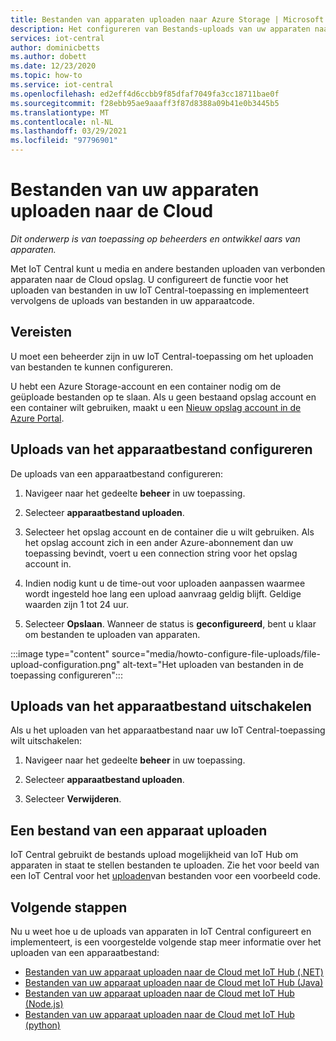```yaml
---
title: Bestanden van apparaten uploaden naar Azure Storage | Microsoft Docs
description: Het configureren van Bestands-uploads van uw apparaten naar de Cloud. Nadat u het uploaden van bestanden hebt geconfigureerd, implementeert u het uploaden van bestanden op uw apparaten.
services: iot-central
author: dominicbetts
ms.author: dobett
ms.date: 12/23/2020
ms.topic: how-to
ms.service: iot-central
ms.openlocfilehash: ed2eff4d6ccbb9f85dfaf7049fa3cc18711bae0f
ms.sourcegitcommit: f28ebb95ae9aaaff3f87d8388a09b41e0b3445b5
ms.translationtype: MT
ms.contentlocale: nl-NL
ms.lasthandoff: 03/29/2021
ms.locfileid: "97796901"
---
```

# <a name="upload-files-from-your-devices-to-the-cloud"></a>Bestanden van uw apparaten uploaden naar de Cloud

*Dit onderwerp is van toepassing op beheerders en ontwikkel aars van apparaten.*

Met IoT Central kunt u media en andere bestanden uploaden van verbonden apparaten naar de Cloud opslag. U configureert de functie voor het uploaden van bestanden in uw IoT Central-toepassing en implementeert vervolgens de uploads van bestanden in uw apparaatcode.

## <a name="prerequisites"></a>Vereisten

U moet een beheerder zijn in uw IoT Central-toepassing om het uploaden van bestanden te kunnen configureren.

U hebt een Azure Storage-account en een container nodig om de geüploade bestanden op te slaan. Als u geen bestaand opslag account en een container wilt gebruiken, maakt u een [Nieuw opslag account in de Azure Portal](https://ms.portal.azure.com/#create/Microsoft.StorageAccount-ARM).

## <a name="configure-device-file-uploads"></a>Uploads van het apparaatbestand configureren

De uploads van een apparaatbestand configureren:

1. Navigeer naar het gedeelte **beheer** in uw toepassing.

1. Selecteer **apparaatbestand uploaden**.

1. Selecteer het opslag account en de container die u wilt gebruiken. Als het opslag account zich in een ander Azure-abonnement dan uw toepassing bevindt, voert u een connection string voor het opslag account in.

1. Indien nodig kunt u de time-out voor uploaden aanpassen waarmee wordt ingesteld hoe lang een upload aanvraag geldig blijft. Geldige waarden zijn 1 tot 24 uur.

1. Selecteer **Opslaan**. Wanneer de status is **geconfigureerd**, bent u klaar om bestanden te uploaden van apparaten.

:::image type="content" source="media/howto-configure-file-uploads/file-upload-configuration.png" alt-text="Het uploaden van bestanden in de toepassing configureren":::

## <a name="disable-device-file-uploads"></a>Uploads van het apparaatbestand uitschakelen

Als u het uploaden van het apparaatbestand naar uw IoT Central-toepassing wilt uitschakelen:

1. Navigeer naar het gedeelte **beheer** in uw toepassing.

1. Selecteer **apparaatbestand uploaden**.

1. Selecteer **Verwijderen**.

## <a name="upload-a-file-from-a-device"></a>Een bestand van een apparaat uploaden

IoT Central gebruikt de bestands upload mogelijkheid van IoT Hub om apparaten in staat te stellen bestanden te uploaden. Zie het voor beeld van een IoT Central voor het [uploaden](/samples/iot-for-all/iotc-file-upload-device/iotc-file-upload-device/)van bestanden voor een voorbeeld code.

## <a name="next-steps"></a>Volgende stappen

Nu u weet hoe u de uploads van apparaten in IoT Central configureert en implementeert, is een voorgestelde volgende stap meer informatie over het uploaden van een apparaatbestand:

- [Bestanden van uw apparaat uploaden naar de Cloud met IoT Hub (.NET)](../../iot-hub/iot-hub-csharp-csharp-file-upload.md)
- [Bestanden van uw apparaat uploaden naar de Cloud met IoT Hub (Java)](../../iot-hub/iot-hub-java-java-file-upload.md)
- [Bestanden van uw apparaat uploaden naar de Cloud met IoT Hub (Node.js)](../../iot-hub/iot-hub-node-node-file-upload.md)
- [Bestanden van uw apparaat uploaden naar de Cloud met IoT Hub (python)](../../iot-hub/iot-hub-python-python-file-upload.md)